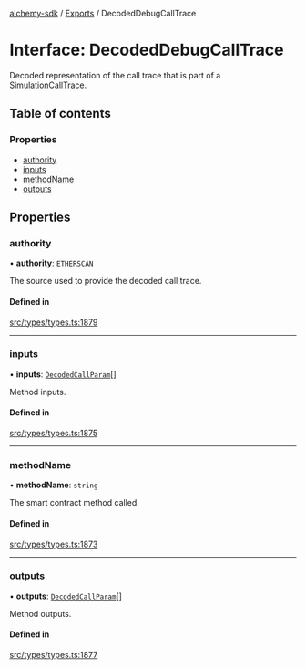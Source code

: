 [alchemy-sdk](../README.md) / [Exports](../modules.md) / DecodedDebugCallTrace

# Interface: DecodedDebugCallTrace

Decoded representation of the call trace that is part of a
[SimulationCallTrace](SimulationCallTrace.md).

## Table of contents

### Properties

- [authority](DecodedDebugCallTrace.md#authority)
- [inputs](DecodedDebugCallTrace.md#inputs)
- [methodName](DecodedDebugCallTrace.md#methodname)
- [outputs](DecodedDebugCallTrace.md#outputs)

## Properties

### authority

• **authority**: [`ETHERSCAN`](../enums/DecodingAuthority.md#etherscan)

The source used to provide the decoded call trace.

#### Defined in

[src/types/types.ts:1879](https://github.com/alchemyplatform/alchemy-sdk-js/blob/dc20ee4/src/types/types.ts#L1879)

___

### inputs

• **inputs**: [`DecodedCallParam`](DecodedCallParam.md)[]

Method inputs.

#### Defined in

[src/types/types.ts:1875](https://github.com/alchemyplatform/alchemy-sdk-js/blob/dc20ee4/src/types/types.ts#L1875)

___

### methodName

• **methodName**: `string`

The smart contract method called.

#### Defined in

[src/types/types.ts:1873](https://github.com/alchemyplatform/alchemy-sdk-js/blob/dc20ee4/src/types/types.ts#L1873)

___

### outputs

• **outputs**: [`DecodedCallParam`](DecodedCallParam.md)[]

Method outputs.

#### Defined in

[src/types/types.ts:1877](https://github.com/alchemyplatform/alchemy-sdk-js/blob/dc20ee4/src/types/types.ts#L1877)
